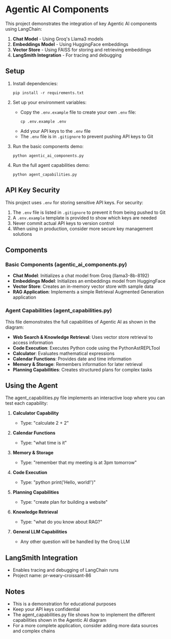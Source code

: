 # Agentic AI Components

This project demonstrates the integration of key Agentic AI components using LangChain:

1. **Chat Model** - Using Groq's Llama3 models
2. **Embeddings Model** - Using HuggingFace embeddings
3. **Vector Store** - Using FAISS for storing and retrieving embeddings
4. **LangSmith Integration** - For tracing and debugging

## Setup

1. Install dependencies:
   ```
   pip install -r requirements.txt
   ```

2. Set up your environment variables:
   - Copy the `.env.example` file to create your own `.env` file:
     ```
     cp .env.example .env
     ```
   - Add your API keys to the `.env` file
   - The `.env` file is in `.gitignore` to prevent pushing API keys to Git

3. Run the basic components demo:
   ```
   python agentic_ai_components.py
   ```

4. Run the full agent capabilities demo:
   ```
   python agent_capabilities.py
   ```

## API Key Security

This project uses `.env` for storing sensitive API keys. For security:

1. The `.env` file is listed in `.gitignore` to prevent it from being pushed to Git
2. A `.env.example` template is provided to show which keys are needed
3. Never commit actual API keys to version control
4. When using in production, consider more secure key management solutions

## Components

### Basic Components (agentic_ai_components.py)
- **Chat Model**: Initializes a chat model from Groq (llama3-8b-8192)
- **Embeddings Model**: Initializes an embeddings model from HuggingFace
- **Vector Store**: Creates an in-memory vector store with sample data
- **RAG Application**: Implements a simple Retrieval Augmented Generation application

### Agent Capabilities (agent_capabilities.py)
This file demonstrates the full capabilities of Agentic AI as shown in the diagram:

- **Web Search & Knowledge Retrieval**: Uses vector store retrieval to access information
- **Code Execution**: Executes Python code using the PythonAstREPLTool
- **Calculator**: Evaluates mathematical expressions
- **Calendar Functions**: Provides date and time information
- **Memory & Storage**: Remembers information for later retrieval
- **Planning Capabilities**: Creates structured plans for complex tasks

## Using the Agent

The agent_capabilities.py file implements an interactive loop where you can test each capability:

1. **Calculator Capability**
   - Type: "calculate 2 + 2" 

2. **Calendar Functions**
   - Type: "what time is it" 

3. **Memory & Storage**
   - Type: "remember that my meeting is at 3pm tomorrow"

4. **Code Execution**
   - Type: "python print('Hello, world!')" 

5. **Planning Capabilities**
   - Type: "create plan for building a website"

6. **Knowledge Retrieval**
   - Type: "what do you know about RAG?"

7. **General LLM Capabilities**
   - Any other question will be handled by the Groq LLM

## LangSmith Integration
- Enables tracing and debugging of LangChain runs
- Project name: pr-weary-croissant-86

## Notes
- This is a demonstration for educational purposes
- Keep your API keys confidential
- The agent_capabilities.py file shows how to implement the different capabilities shown in the Agentic AI diagram
- For a more complete application, consider adding more data sources and complex chains 